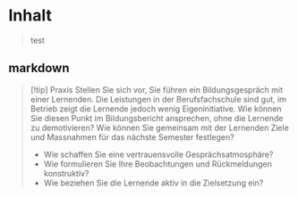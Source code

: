 # Inhalt

> test
>

## markdown

> [!tip] Praxis
> Stellen Sie sich vor, Sie führen ein Bildungsgespräch mit einer Lernenden. Die Leistungen in der Berufsfachschule sind gut, im Betrieb zeigt die Lernende jedoch wenig Eigeninitiative. Wie können Sie diesen Punkt im Bildungsbericht ansprechen, ohne die Lernende zu demotivieren? Wie können Sie gemeinsam mit der Lernenden Ziele und Massnahmen für das nächste Semester festlegen?
>- Wie schaffen Sie eine vertrauensvolle Gesprächsatmosphäre? 
>- Wie formulieren Sie Ihre Beobachtungen und Rückmeldungen konstruktiv?
>- Wie beziehen Sie die Lernende aktiv in die Zielsetzung ein? 
